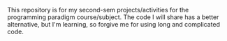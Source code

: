 This repository is for my second-sem projects/activities for the programming paradigm course/subject.
The code I will share has a better alternative, but I'm learning, so forgive me for using long and complicated code.
